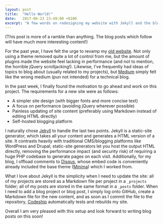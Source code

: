 ```yaml
---
layout: post
title:  "Hello World!"
date:   2017-06-23 23:49:00 +0100
excerpt: "A few words on redesigning my website with Jekyll and the blog posts to come."
---
```


(This post is more of a ramble than anything. The blog posts which follow will have much more interesting content!)

For the past year, I have felt the urge to revamp my [old website](https://old.iamkelv.in/). Not only using a theme removed quite a lot of control from me, but the amount of plugins made the website feel lacking in performance (and not to mention, the horrible jQuery scrolljacking!). Likewise, I've frequently had ideas of topics to blog about (usually related to my projects), but [Medium](https://medium.com/) simply felt like the wrong medium (pun not intended) for a technical blog.

In the past week, I finally found the motivation to go ahead and work on this project. The requirements for a new site were as follows:

- A simpler site design (with bigger fonts and more concise text)
- A focus on performance (avoiding jQuery wherever possible)
- Painless updating of site content (preferably using Markdown instead of editing HTML directly)
- Self-hosted blogging platform

I naturally chose [Jekyll](https://jekyllrb.com/) to handle the last two points. Jekyll is a static-site generator, which takes all your content and generates a HTML version of a site. It contrasts heavily with traditional CMS/blogging platforms like WordPress and Drupal; static-site generators let you host the output HTML directly, removing the performance impact (and security risk) of requiring a huge PHP codebase to generate pages on each visit. Additionally, for my blog, I offload comments to [Disqus](https://disqus.com/), whose embed code is conveniently already included the base theme ([Minima](https://github.com/jekyll/minima)) which I worked from.

What I love about Jekyll is the simplicity when I need to update the site: all of my projects are stored as a Markdown file per project in a `_projects` folder; all of my posts are stored in the same format in a `_posts` folder. When I need to add a blog project or blog post, I simply log onto GitHub, create a Markdown file for the new content, and as soon as I commit the file to the repository, [Codeship](https://codeship.com/) automatically tests and rebuilds my site.

Overall I am very pleased with this setup and look forward to writing blog posts on this soon!

